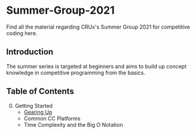 Summer-Group-2021
======

Find all the material regarding CRUx's Summer Group 2021 for competitive coding here.

Introduction
-----
The summer series is targeted at beginners and aims to build up concept knowledge in competitive programming from the basics.

Table of Contents
-----

<ol start=0>
    <li>
    Getting Started
        <ul>
            <li>
                <a href="https://github.com/rocka0/Summer-Group-2021/blob/main/Part-0/Gearing-Up.md">Gearing Up</a>
            </li>
            <li>
                Common CC Platforms
            </li>
            <li>
                Time Complexity and the Big O Notation
            </li>
        </ul>
    </li>
</ol>
